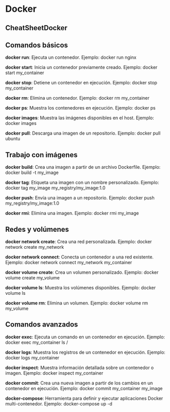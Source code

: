 # Docker

## CheatSheetDocker

## Comandos básicos

**docker run**: Ejecuta un contenedor. Ejemplo: docker run nginx

**docker start**: Inicia un contenedor previamente creado. Ejemplo: docker start my\_container

**docker stop**: Detiene un contenedor en ejecución. Ejemplo: docker stop my\_container

**docker rm**: Elimina un contenedor. Ejemplo: docker rm my\_container

**docker ps**: Muestra los contenedores en ejecución. Ejemplo: docker ps

**docker images**: Muestra las imágenes disponibles en el host. Ejemplo: docker images

**docker pull**: Descarga una imagen de un repositorio. Ejemplo: docker pull ubuntu

## Trabajo con imágenes

**docker build**: Crea una imagen a partir de un archivo Dockerfile. Ejemplo: docker build -t my\_image

**docker tag**: Etiqueta una imagen con un nombre personalizado. Ejemplo: docker tag my\_image my\_registry/my\_image:1.0

**docker push**: Envía una imagen a un repositorio. Ejemplo: docker push my\_registry/my\_image:1.0

**docker rmi**: Elimina una imagen. Ejemplo: docker rmi my\_image

## Redes y volúmenes

**docker network create**: Crea una red personalizada. Ejemplo: docker network create my\_network

**docker network connect**: Conecta un contenedor a una red existente. Ejemplo: docker network connect my\_network my\_container

**docker volume create**: Crea un volumen personalizado. Ejemplo: docker volume create my\_volume

**docker volume ls**: Muestra los volúmenes disponibles. Ejemplo: docker volume ls

**docker volume rm**: Elimina un volumen. Ejemplo: docker volume rm my\_volume

## Comandos avanzados

**docker exec**: Ejecuta un comando en un contenedor en ejecución. Ejemplo: docker exec my\_container ls /

**docker logs**: Muestra los registros de un contenedor en ejecución. Ejemplo: docker logs my\_container

**docker inspect**: Muestra información detallada sobre un contenedor o imagen. Ejemplo: docker inspect my\_container

**docker commit**: Crea una nueva imagen a partir de los cambios en un contenedor en ejecución. Ejemplo: docker commit my\_container my\_image

**docker-compose**: Herramienta para definir y ejecutar aplicaciones Docker multi-contenedor. Ejemplo: docker-compose up -d

####

